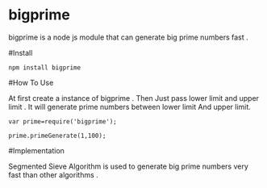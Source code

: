 # bigprime
bigprime is a node js module that can generate big prime numbers fast . 

#Install

```
npm install bigprime

```

#How To Use

At first create a instance of bigprime . Then Just pass lower limit and upper limit . It will generate prime numbers between lower limit And upper limit.

```
var prime=require('bigprime');

prime.primeGenerate(1,100);

```

#Implementation

Segmented Sieve Algorithm is used to generate big prime numbers very fast than other algorithms .
